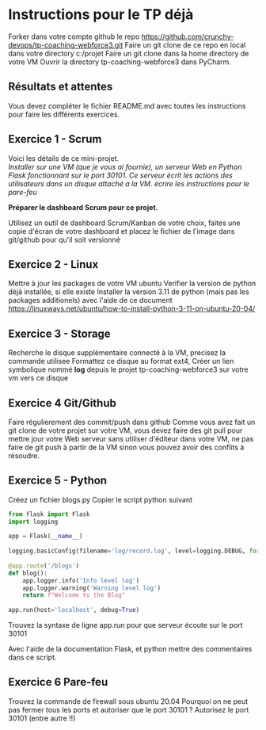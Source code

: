# Instructions pour le TP déjà

Forker dans votre compte github le repo https://github.com/crunchy-devops/tp-coaching-webforce3.git
Faire un git clone de ce repo en local dans votre directory c:/projet
Faire un git clone dans la home directory de votre VM
Ouvrir la directory tp-coaching-webforce3 dans PyCharm.

## Résultats et attentes
Vous devez compléter le fichier README.md avec toutes les instructions pour
faire les différents exercices.

## Exercice 1  - Scrum 
Voici les détails de ce mini-projet.  
*Installer sur une VM (que je vous ai fournie), un serveur Web en Python Flask fonctionnant sur le port 30101. 
Ce serveur écrit les actions des utilisateurs dans un disque attaché a la VM. 
écrire les instructions pour le pare-feu*

**Préparer le dashboard Scrum pour ce projet.**

Utilisez un outil de dashboard Scrum/Kanban de votre choix, 
faites une copie d'écran de votre dashboard et placez le fichier de l'image 
dans git/github pour qu'il soit versionné 


## Exercice 2  - Linux 
Mettre à jour les packages de votre VM ubuntu
Verifier la version de python déjà installée, si elle existe 
Installer la version 3.11 de python (mais pas les packages additionels) avec l'aide de ce document
https://linuxways.net/ubuntu/how-to-install-python-3-11-on-ubuntu-20-04/


## Exercice 3  - Storage 

Recherche le disque supplémentaire connecté à la VM, precisez la commande utilisee
Formattez ce disque au format ext4, 
Créer un lien symbolique nommé **log** depuis le projet tp-coaching-webforce3 sur votre vm 
vers ce disque


## Exercice 4   Git/Github 
Faire régulierement des commit/push dans github
Comme vous avez fait un git clone de votre projet sur votre VM, vous devez
faire des git pull pour mettre jour votre Web serveur sans utiliser d'éditeur 
dans votre VM, ne pas faire de git push à partir de la VM sinon vous pouvez 
avoir des conflits à résoudre. 

## Exercice 5  - Python
Créez un fichier blogs.py
Copier le script python suivant

```python
from flask import Flask
import logging
 
app = Flask(__name__)
 
logging.basicConfig(filename='log/record.log', level=logging.DEBUG, format=f'%(asctime)s %(levelname)s %(name)s %(threadName)s : %(message)s')
 
@app.route('/blogs')
def blog():
    app.logger.info('Info level log')
    app.logger.warning('Warning level log')
    return f"Welcome to the Blog"
 
app.run(host='localhost', debug=True)
```
Trouvez la syntaxe de ligne app.run pour que serveur écoute sur le port 30101

Avec l'aide de la documentation Flask, et python mettre des commentaires 
dans ce script.


## Exercice 6   Pare-feu  
Trouvez la commande de firewall sous ubuntu 20.04
Pourquoi on ne peut pas fermer tous les ports et autoriser que le port 30101 ? 
Autorisez le port 30101 (entre autre !!)







